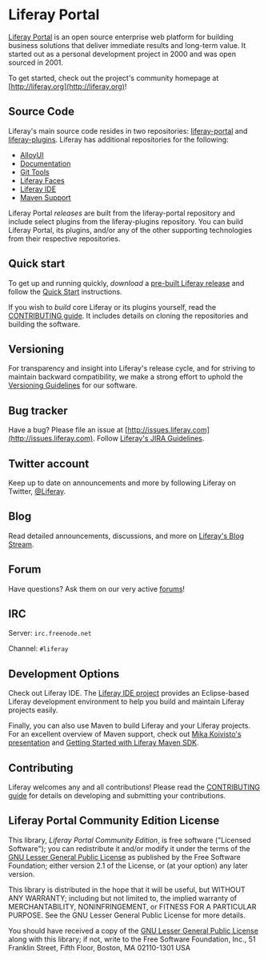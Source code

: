 # Liferay Portal

[Liferay Portal](http://www.liferay.com/community/liferay-projects/liferay-portal) is an open source enterprise web platform for building business solutions that deliver immediate results and long-term value. It started out as a personal development project in 2000 and was open sourced in 2001.

To get started, check out the project's community homepage at [http://liferay.org](http://liferay.org)!

## Source Code

Liferay's main source code resides in two repositories: [liferay-portal](https://github.com/liferay/liferay-portal) and [liferay-plugins](https://github.com/liferay/liferay-plugins).  Liferay has additional repositories for the following:

* [AlloyUI](https://github.com/liferay/alloy-ui)
* [Documentation](https://github.com/liferay/liferay-docs)
* [Git Tools](https://github.com/liferay/git-tools)
* [Liferay Faces](https://github.com/liferay/liferay-faces)
* [Liferay IDE](https://github.com/liferay/liferay-ide)
* [Maven Support](https://github.com/liferay/liferay-maven-support)

Liferay Portal *releases* are built from the liferay-portal repository and include select plugins from the liferay-plugins repository. You can build Liferay Portal, its plugins, and/or any of the other supporting technologies from their respective repositories.

## Quick start

To get up and running quickly, *download* a [pre-built Liferay release](http://liferay.com/downloads) and follow the [Quick Start](http://liferay.com/quick-start) instructions.

If you wish to *build* core Liferay or its plugins yourself, read the [CONTRIBUTING guide](https://github.com/liferay/liferay-portal/blob/master/CONTRIBUTING.markdown). It includes details on cloning the repositories and building the software.

## Versioning

For transparency and insight into Liferay's release cycle, and for striving to maintain backward compatibility, we make a strong effort to uphold the [Versioning Guidelines](http://www.liferay.com/community/wiki/-/wiki/Main/Liferay+Versioning+Policy) for our software.

## Bug tracker

Have a bug? Please file an issue at [http://issues.liferay.com](http://issues.liferay.com). Follow [Liferay's JIRA Guidelines](http://www.liferay.com/community/wiki/-/wiki/Main/JIRA).

## Twitter account

Keep up to date on announcements and more by following Liferay on Twitter, [@Liferay](http://twitter.com/Liferay).


## Blog

Read detailed announcements, discussions, and more on [Liferay's Blog Stream](http://www.liferay.com/community/blogs).

## Forum

Have questions? Ask them on our very active [forums](http://www.liferay.com/community/forums)!

## IRC

Server: `irc.freenode.net`

Channel: `#liferay`

## Development Options

Check out Liferay IDE. The [Liferay IDE project](http://www.liferay.com/community/liferay-projects/liferay-ide) provides an Eclipse-based Liferay development environment to help you build and maintain Liferay projects easily.

Finally, you can also use Maven to build Liferay and your Liferay projects.  For an excellent overview of Maven support, check out [Mika Koivisto's presentation](http://www.slideshare.net/koivimik/developing-liferay-plugins-with-maven) and [Getting Started with Liferay Maven SDK](http://www.liferay.com/web/mika.koivisto/blog/-/blogs/12322618).

## Contributing

Liferay welcomes any and all contributions!  Please read the [CONTRIBUTING guide](https://github.com/liferay/liferay-portal/blob/master/CONTRIBUTING.md) for details on developing and submitting your contributions.

## Liferay Portal Community Edition License

This library, *Liferay Portal Community Edition*, is free software ("Licensed Software"); you can redistribute it and/or modify it under the terms of the [GNU Lesser General Public License](http://www.gnu.org/licenses/lgpl-2.1.html) as published by the Free Software Foundation; either version 2.1 of the License, or (at your option) any later version.

This library is distributed in the hope that it will be useful, but WITHOUT ANY WARRANTY; including but not limited to, the implied warranty of MERCHANTABILITY, NONINFRINGEMENT, or FITNESS FOR A PARTICULAR PURPOSE. See the GNU Lesser General Public License for more details.

You should have received a copy of the [GNU Lesser General Public License](http://www.gnu.org/licenses/lgpl-2.1.html) along with this library; if not, write to the Free Software Foundation, Inc., 51 Franklin Street, Fifth Floor, Boston, MA 02110-1301 USA

